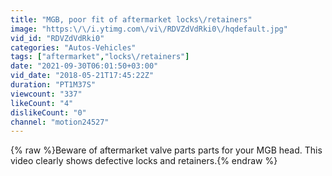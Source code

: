 ```yaml
---
title: "MGB, poor fit of aftermarket locks\/retainers"
image: "https:\/\/i.ytimg.com\/vi\/RDVZdVdRki0\/hqdefault.jpg"
vid_id: "RDVZdVdRki0"
categories: "Autos-Vehicles"
tags: ["aftermarket","locks\/retainers"]
date: "2021-09-30T06:01:50+03:00"
vid_date: "2018-05-21T17:45:22Z"
duration: "PT1M37S"
viewcount: "337"
likeCount: "4"
dislikeCount: "0"
channel: "motion24527"
---
```

{% raw %}Beware of aftermarket valve parts parts for your MGB head. This video clearly shows defective locks and retainers.{% endraw %}
